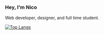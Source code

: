 ### Hey, I'm Nico
Web developer, designer, and full time student.

[![Top Langs](https://github-readme-stats.vercel.app/api/top-langs/?username=nico-galin)](https://github.com/anuraghazra/github-readme-stats)
